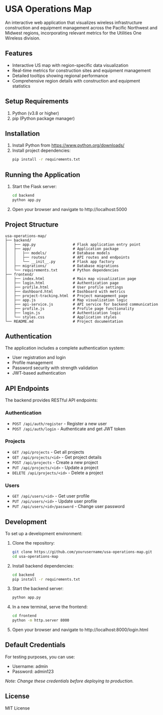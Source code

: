# USA Operations Map

An interactive web application that visualizes wireless infrastructure construction and equipment management across the Pacific Northwest and Midwest regions, incorporating relevant metrics for the Utilities One Wireless division.

## Features
- Interactive US map with region-specific data visualization
- Real-time metrics for construction sites and equipment management
- Detailed tooltips showing regional performance
- Comprehensive region details with construction and equipment statistics

## Setup Requirements
1. Python (v3.8 or higher)
2. pip (Python package manager)

## Installation
1. Install Python from https://www.python.org/downloads/
2. Install project dependencies:
   ```bash
   pip install -r requirements.txt
   ```

## Running the Application
1. Start the Flask server:
   ```bash
   cd backend
   python app.py
   ```

2. Open your browser and navigate to http://localhost:5000

## Project Structure
```
usa-operations-map/
├── backend/
│   ├── app.py                 # Flask application entry point
│   ├── app/                   # Application package
│   │   ├── models/            # Database models
│   │   ├── routes/            # API routes and endpoints
│   │   └── __init__.py        # Flask app factory
│   ├── migrations/            # Database migrations
│   └── requirements.txt       # Python dependencies
├── frontend/
│   ├── index.html             # Main map visualization page
│   ├── login.html             # Authentication page
│   ├── profile.html           # User profile settings
│   ├── dashboard.html         # Dashboard with metrics
│   ├── project-tracking.html  # Project management page
│   ├── app.js                 # Map visualization logic
│   ├── api-service.js         # API service for backend communication
│   ├── profile.js             # Profile page functionality
│   ├── login.js               # Authentication logic
│   └── styles.css             # Application styles
└── README.md                  # Project documentation
```

## Authentication
The application includes a complete authentication system:
- User registration and login
- Profile management
- Password security with strength validation
- JWT-based authentication

## API Endpoints
The backend provides RESTful API endpoints:

### Authentication
- `POST /api/auth/register` - Register a new user
- `POST /api/auth/login` - Authenticate and get JWT token

### Projects
- `GET /api/projects` - Get all projects
- `GET /api/projects/<id>` - Get project details
- `POST /api/projects` - Create a new project
- `PUT /api/projects/<id>` - Update a project
- `DELETE /api/projects/<id>` - Delete a project

### Users
- `GET /api/users/<id>` - Get user profile
- `PUT /api/users/<id>` - Update user profile
- `PUT /api/users/<id>/password` - Change user password

## Development
To set up a development environment:

1. Clone the repository:
   ```bash
   git clone https://github.com/yourusername/usa-operations-map.git
   cd usa-operations-map
   ```

2. Install backend dependencies:
   ```bash
   cd backend
   pip install -r requirements.txt
   ```

3. Start the backend server:
   ```bash
   python app.py
   ```

4. In a new terminal, serve the frontend:
   ```bash
   cd frontend
   python -m http.server 8000
   ```

5. Open your browser and navigate to http://localhost:8000/login.html

## Default Credentials
For testing purposes, you can use:
- Username: admin
- Password: admin123

*Note: Change these credentials before deploying to production.*

## License
MIT License
